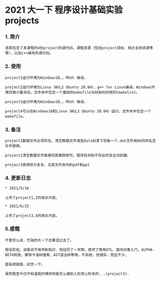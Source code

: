 # 2021 大一下 程序设计基础实验 projects

### 1. 简介

    该库包含了本课程的4份project的源代码、课程资源（包括project目标、相关支持资源等等），以及C++编写的源代码。

### 2. 使用

    project1运行环境为Windows10,，MSVC 编译。

    project2运行环境为Linux（WSL2 Ubuntu 20.04），g++ for Linux编译。Windows环境仅做少量测试。文件夹中包含一个基础的makefile与DEBUG时用的Cmakelist。

    project3运行环境为Windows10,，MSVC 编译。
    
    project4可以在Windows10和Linux（WSL2 Ubuntu 20.04）运行。文件夹中包含一个makefile。

### 3. 备注

    project1数据文件必须存在。清空数据文件请至Data目录下将每一个.dat文件用0k的同名空文件替换。

    project2清空数据文件直接将其删除即可。程序检测到不存在时会主动创建。
    
    project3使用较为复杂，见其文件夹内的pdf和ppt

### 4. 更新日志

    * 2021/5/16
    
    上传了project1,2的相关内容。
    
    * 2021/6/25
    
    上传了project3,4的相关内容。
    
### 5.感慨
    
    不管怎么说，忙碌的大一下总算混过去了。
    
    程设实验，说是说不用学新知识，但经历了一学期，我学了常用STL、面向对象入门、ALPHA-BETA剪枝、蒙特卡洛树搜索、AST语法树等等。不系统，但很杂，而且不少。
    
    挺有成就感，纪念一下。
    
    虽然我至今仍不知道我的博弈树是怎么被别人的贪心秒杀的...(project3).
    

